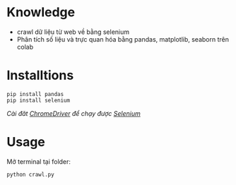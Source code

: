 # Knowledge
- crawl dữ liệu từ web về bằng selenium
- Phân tích số liệu và trực quan hóa bằng pandas, matplotlib, seaborn trên colab

# Installtions
```
pip install pandas
pip install selenium
```
*Cài đăt [ChromeDriver](https://chromedriver.chromium.org/downloads) để chạy được [Selenium](https://selenium-python.readthedocs.io/installation.html)*

# Usage
Mở terminal tại folder:
```
python crawl.py
```
